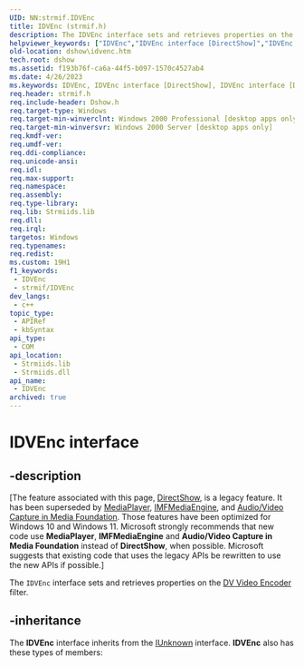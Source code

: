 ```yaml
---
UID: NN:strmif.IDVEnc
title: IDVEnc (strmif.h)
description: The IDVEnc interface sets and retrieves properties on the DV Video Encoder filter.
helpviewer_keywords: ["IDVEnc","IDVEnc interface [DirectShow]","IDVEnc interface [DirectShow]","described","IDVEncInterface","dshow.idvenc","strmif/IDVEnc"]
old-location: dshow\idvenc.htm
tech.root: dshow
ms.assetid: f193b76f-ca6a-44f5-b097-1570c4527ab4
ms.date: 4/26/2023
ms.keywords: IDVEnc, IDVEnc interface [DirectShow], IDVEnc interface [DirectShow],described, IDVEncInterface, dshow.idvenc, strmif/IDVEnc
req.header: strmif.h
req.include-header: Dshow.h
req.target-type: Windows
req.target-min-winverclnt: Windows 2000 Professional [desktop apps only]
req.target-min-winversvr: Windows 2000 Server [desktop apps only]
req.kmdf-ver: 
req.umdf-ver: 
req.ddi-compliance: 
req.unicode-ansi: 
req.idl: 
req.max-support: 
req.namespace: 
req.assembly: 
req.type-library: 
req.lib: Strmiids.lib
req.dll: 
req.irql: 
targetos: Windows
req.typenames: 
req.redist: 
ms.custom: 19H1
f1_keywords:
 - IDVEnc
 - strmif/IDVEnc
dev_langs:
 - c++
topic_type:
 - APIRef
 - kbSyntax
api_type:
 - COM
api_location:
 - Strmiids.lib
 - Strmiids.dll
api_name:
 - IDVEnc
archived: true
---
```


# IDVEnc interface


## -description

\[The feature associated with this page, [DirectShow](/windows/win32/directshow/directshow), is a legacy feature. It has been superseded by [MediaPlayer](/uwp/api/Windows.Media.Playback.MediaPlayer), [IMFMediaEngine](/windows/win32/api/mfmediaengine/nn-mfmediaengine-imfmediaengine), and [Audio/Video Capture in Media Foundation](/windows/win32/medfound/audio-video-capture-in-media-foundation). Those features have been optimized for Windows 10 and Windows 11. Microsoft strongly recommends that new code use **MediaPlayer**, **IMFMediaEngine** and **Audio/Video Capture in Media Foundation** instead of **DirectShow**, when possible. Microsoft suggests that existing code that uses the legacy APIs be rewritten to use the new APIs if possible.\]

The <code>IDVEnc</code> interface sets and retrieves properties on the <a href="/windows/desktop/DirectShow/dv-video-encoder-filter">DV Video Encoder</a> filter.

## -inheritance

The <b>IDVEnc</b> interface inherits from the <a href="/windows/desktop/api/unknwn/nn-unknwn-iunknown">IUnknown</a> interface. <b>IDVEnc</b> also has these types of members:

